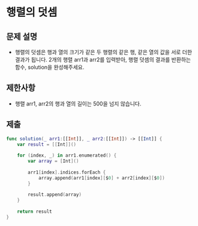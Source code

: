 # 행렬의 덧셈
## 문제 설명
- 행렬의 덧셈은 행과 열의 크기가 같은 두 행렬의 같은 행, 같은 열의 값을 서로 더한 결과가 됩니다. 2개의 행렬 arr1과 arr2를 입력받아, 행렬 덧셈의 결과를 반환하는 함수, solution을 완성해주세요.

## 제한사항
- 행렬 arr1, arr2의 행과 열의 길이는 500을 넘지 않습니다.

## 제출

```swift
func solution(_ arr1:[[Int]], _ arr2:[[Int]]) -> [[Int]] {
    var result = [[Int]]()
    
    for (index, _) in arr1.enumerated() {
        var array = [Int]()
        
        arr1[index].indices.forEach {
            array.append(arr1[index][$0] + arr2[index][$0])
        }
        
        result.append(array)
    }
    
    return result
}
```
